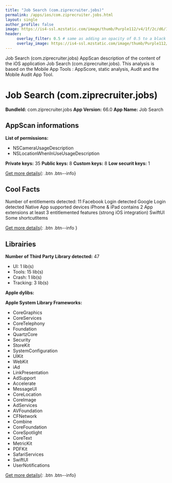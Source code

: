 ```yaml
---
title: "Job Search (com.ziprecruiter.jobs)"
permalink: /apps/ios/com.ziprecruiter.jobs.html
layout: single
author_profile: false
image: https://is4-ssl.mzstatic.com/image/thumb/Purple112/v4/1f/2c/d6/1f2cd6f9-8da9-030f-4f0f-e9b8b84610b6/AppIcon-1x_U007emarketing-0-7-0-0-85-220-0.png/512x512bb.jpg
header: 
     overlay_filter: 0.5 # same as adding an opacity of 0.5 to a black background
     overlay_image: https://is4-ssl.mzstatic.com/image/thumb/Purple112/v4/1f/2c/d6/1f2cd6f9-8da9-030f-4f0f-e9b8b84610b6/AppIcon-1x_U007emarketing-0-7-0-0-85-220-0.png/512x512bb.jpg
---
```

Job Search (com.ziprecruiter.jobs) AppScan description of the content of the iOS application Job Search (com.ziprecruiter.jobs). This analysis is based on the Mobile App Tools : AppScore, static analysis, Audit and the Mobile Audit App Tool.

# Job Search (com.ziprecruiter.jobs)

**BundleId:** com.ziprecruiter.jobs
**App Version:** 66.0
**App Name:** Job Search


## AppScan informations 

**List of permissions:** 
- NSCameraUsageDescription
- NSLocationWhenInUseUsageDescription
  
  
**Private keys:** 35
**Public keys:** 8
**Custom keys:** 8
**Low securit keys:** 1
  
[Get more details](/pricing.html){: .btn .btn--info}

## Cool Facts

Number of entitlements detected: 11
Facebook Login detected
Google Login detected
Native App
supported devices iPhone & iPad
contains 2 App extensions
at least 3 entitlemented features (strong iOS integration)
SwiftUI
Some shortcutItems 
  
[Get more details](/pricing.html){: .btn .btn--info }

## Librairies 
**Number of Third Party Library detected:** 47
- UI: 1 lib(s)
- Tools: 15 lib(s)
- Crash: 1 lib(s)
- Tracking: 3 lib(s)


**Apple dylibs:**


**Apple System Library Frameworks:**
- CoreGraphics
- CoreServices
- CoreTelephony
- Foundation
- QuartzCore
- Security
- StoreKit
- SystemConfiguration
- UIKit
- WebKit
- iAd
- LinkPresentation
- AdSupport
- Accelerate
- MessageUI
- CoreLocation
- CoreImage
- AdServices
- AVFoundation
- CFNetwork
- Combine
- CoreFoundation
- CoreSpotlight
- CoreText
- MetricKit
- PDFKit
- SafariServices
- SwiftUI
- UserNotifications


  
[Get more details](/pricing.html){: .btn .btn--info}


